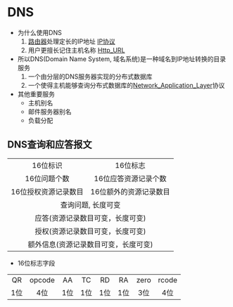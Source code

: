 # DNS

- 为什么使用DNS
  1. [路由器](路由器.md)处理定长的IP地址 [IP协议](IP协议.md)
  2. 用户更擅长记住主机名称 [Http_URL](Http_URL.md)
- 所以DNS(Domain Name System, 域名系统)是一种域名到IP地址转换的目录服务
  1. 一个由分层的DNS服务器实现的分布式数据库
  2. 一个使得主机能够查询分布式数据库的[Network_Application_Layer](Network_Application_Layer.md)协议
- 其他重要服务
  - 主机别名
  - 邮件服务器别名
  - 负载分配

## DNS查询和应答报文

<table align="center">
	<tr align ="center">
		<td>16位标识</td>
		<td>16位标志</td>
	</tr>
	<tr align ="center">
		<td>16位问题个数</td>
		<td>16位应答资源记录个数</td>
	</tr>
	<tr align ="center">
		<td>16位授权资源记录数目</td>
		<td>16位额外的资源记录数目</td>
	</tr>
	<tr align ="center">
		<td colspan="2">查询问题, 长度可变</td>
	</tr>
	<tr align ="center">
		<td colspan="2">应答(资源记录数目可变，长度可变)</td>
	</tr>
	<tr align ="center">
		<td colspan="2">授权(资源记录数目可变，长度可变)</td>
	</tr>
	<tr align ="center">
		<td colspan="2">额外信息(资源记录数目可变，长度可变)</td>
	</tr>
</table>

- 16位标志字段
<table align="center">
    <tr align="center">
        <td>QR</td>
        <td>opcode</td>
        <td>AA</td>
        <td>TC</td>
        <td>RD</td>
        <td>RA</td>
        <td>zero</td>
        <td>rcode</td>
    </tr>
    <tr align = "center">
        <td>1位</td>
        <td>4位</td>
        <td>1位</td>
        <td>1位</td>
        <td>1位</td>
        <td>1位</td>
        <td>3位</td>
        <td>4位</td>
    </tr>
</table>
  